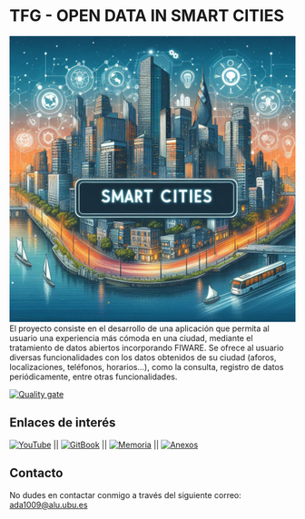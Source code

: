 # TFG - OPEN DATA IN SMART CITIES


![SMART CITIES APP](CODE/static/img/logo.jpg)
El proyecto consiste en el desarrollo de una aplicación que permita al usuario una experiencia más cómoda en una ciudad, mediante el tratamiento de datos abiertos incorporando FIWARE. Se ofrece al usuario diversas funcionalidades con los datos obtenidos de su ciudad (aforos, localizaciones, teléfonos, horarios...), como la consulta, registro de datos periódicamente, entre otras funcionalidades.

[![Quality gate](https://sonarcloud.io/api/project_badges/quality_gate?project=AlejandroDeCastro_TFG)](https://sonarcloud.io/summary/new_code?id=AlejandroDeCastro_TFG)

## Enlaces de interés
[![YouTube](https://img.shields.io/badge/YouTube-FF0000?style=for-the-badge&logo=youtube&logoColor=white)](https://youtube.com) || [![GitBook](https://img.shields.io/badge/GitBook-000000?style=for-the-badge&logo=gitbook&logoColor=white)](https://app.gitbook.com/o/4BX5FV48VxDJONTvZNTI/s/MSz5qiARMQIgynfD8ti0/smart-cities/home) || [![Memoria](https://img.shields.io/badge/Memoria-0078D4?style=for-the-badge&logo=microsoft-word&logoColor=white)](Documentación/memoria.pdf) || [![Anexos](https://img.shields.io/badge/Anexos-0078D4?style=for-the-badge&logo=microsoft-word&logoColor=white)](Documentación/anexos.pdf)

## Contacto
No dudes en contactar conmigo a través del siguiente correo: ada1009@alu.ubu.es


